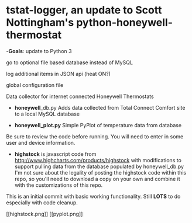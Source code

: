 tstat-logger, an update to Scott Nottingham's python-honeywell-thermostat
===========================
-**Goals**:
update to Python 3

go to optional file based database instead of MySQL

log additional items in JSON api (heat ON?)

global configuration file


Data collector for internet connected Honeywell Thermostats

- **honeywell**_db.py Adds data collected from Total Connect Comfort site to a local 
MySQL database 

- **honeywell_plot.py** Simple PyPlot of temperature data from database

Be sure to review the code before running. You will need to enter in some user 
and device information.

- **highstock** is javascript code from http://www.highcharts.com/products/highstock 
with modifications to support pulling data from the database populated by 
honeywell_db.py  I'm not sure about the legality of posting the highstock code 
within this repo, so you'll need to download a copy on your own and combine it 
with the customizations of this repo.

This is an initial commit with basic working functionality. Still **LOTS** to do
especially with code cleanup.


[[highstock.png]]
[[pyplot.png]]
